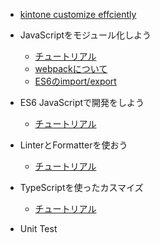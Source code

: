 - [kintone customize effciently](home.md)

- JavaScriptをモジュール化しよう
  - [チュートリアル](doc/module/tutorial.md)
  - [webpackについて](doc/module/webpack.md)
  - [ES6のimport/export](doc/module/es6-import.md)

- ES6 JavaScriptで開発をしよう
  - [チュートリアル](doc/es6/tutorial.md)


- LinterとFormatterを使おう
  - [チュートリアル](doc/linter/linter.md)

- TypeScriptを使ったカスマイズ
  - [チュートリアル](doc/typescript/tutorial.md)

- Unit Test